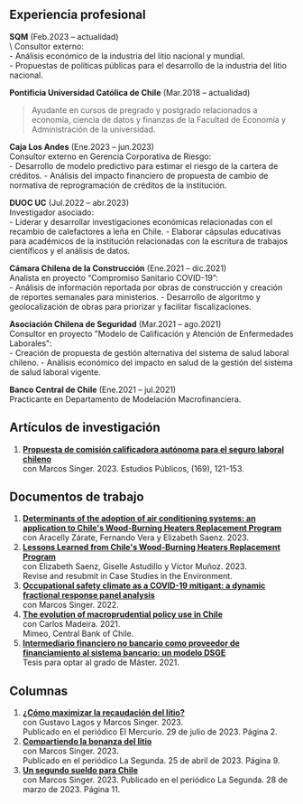 ## Experiencia profesional
**SQM** (Feb.2023 – actualidad)  
\  Consultor externo:  
\- Análisis económico de la industria del litio nacional y mundial.  
\- Propuestas de políticas públicas para el desarrollo de la industria del litio nacional. 

**Pontificia Universidad Católica de Chile** (Mar.2018 – actualidad)  
>Ayudante en cursos de pregrado y postgrado relacionados a economía, ciencia de datos y finanzas de la Facultad de Economía y Administración de la universidad. 

**Caja Los Andes** (Ene.2023 – jun.2023)  
Consultor externo en Gerencia Corporativa de Riesgo:  
\- Desarrollo de modelo predictivo para estimar el riesgo de la cartera de créditos. 
\- Análisis del impacto financiero de propuesta de cambio de normativa de reprogramación de créditos de la institución. 

**DUOC UC** (Jul.2022 – abr.2023)  
Investigador asociado:  
\- Liderar y desarrollar investigaciones económicas relacionadas con el recambio de calefactores a leña en Chile. 
\- Elaborar cápsulas educativas para académicos de la institución relacionadas con la escritura de trabajos científicos y el análisis de datos. 

**Cámara Chilena de la Construcción** (Ene.2021 – dic.2021)  
Analista en proyecto “Compromiso Sanitario COVID-19”:  
\- Análisis de información reportada por obras de construcción y creación de reportes semanales para ministerios. 
\- Desarrollo de algoritmo y geolocalización de obras para priorizar y facilitar fiscalizaciones. 

**Asociación Chilena de Seguridad** (Mar.2021 – ago.2021)  
Consultor en proyecto "Modelo de Calificación y Atención de Enfermedades Laborales":  
\- Creación de propuesta de gestión alternativa del sistema de salud laboral chileno. 
\- Análisis económico del impacto en salud de la gestión del sistema de salud laboral vigente. 

**Banco Central de Chile** (Ene.2021 – jul.2021)  
Practicante en Departamento de Modelación Macrofinanciera. 


## Artículos de investigación
1. [**Propuesta de comisión calificadora autónoma para el seguro laboral chileno**](https://doi.org/10.38178/07183089/2154220112)  
con Marcos Singer. 2023.
Estudios Públicos, (169), 121-153.

## Documentos de trabajo
1. [**Determinants of the adoption of air conditioning systems: an application to Chile's Wood-Burning Heaters Replacement Program**](https://fco-olivares.github.io/wp/adoption_acs.pdf)  
con Aracelly Zárate, Fernando Vera y Elizabeth Saenz. 2023.
2. [**Lessons Learned from Chile's Wood-Burning Heaters Replacement Program**](https://fco-olivares.github.io/wp/cs_heaters.pdf)  
con Elizabeth Saenz, Giselle Astudillo y Víctor Muñoz. 2023.  
Revise and resubmit in Case Studies in the Environment.
3. [**Occupational safety climate as a COVID-19 mitigant: a dynamic fractional response panel analysis**](https://fco-olivares.github.io/wp/sc_covid.pdf)  
con Marcos Singer. 2022.
4. [**The evolution of macroprudential policy use in Chile**](https://fco-olivares.github.io/ap/mp_chile.pdf)  
con Carlos Madeira. 2021.  
Mimeo, Central Bank of Chile.
5. [**Intermediario financiero no bancario como proveedor de financiamiento al sistema bancario: un modelo DSGE**](https://fco-olivares.github.io/ap/nbfi_dsge.pdf)  
Tesis para optar al grado de Máster. 2021.  

## Columnas
1. [**¿Cómo maximizar la recaudación del litio?**](https://fco-olivares.github.io/nc/C_maxrecSQM_EM.pdf)  
con Gustavo Lagos y Marcos Singer. 2023.  
Publicado en el periódico El Mercurio. 29 de julio de 2023. Página 2.
2. [**Compartiendo la bonanza del litio**](https://fco-olivares.github.io/nc/C_cblSQM_LS.pdf)  
con Marcos Singer. 2023.  
Publicado en el periódico La Segunda. 25 de abril de 2023. Página 9.
3. [**Un segundo sueldo para Chile**](https://fco-olivares.github.io/nc/C_ssSQM_LS.pdf)  
con Marcos Singer. 2023. 
Publicado en el periódico La Segunda. 28 de marzo de 2023. Página 11.



